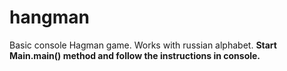 # hangman
Basic console Hagman game. Works with russian alphabet.
**Start Main.main() method and follow the instructions in console.**
